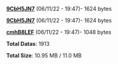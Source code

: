 [**9CbH5JN7**](/data/9CbH5JN7.txt) (06/11/22 - 19:47)- 1624 bytes

[**9CbH5JN7**](/data/9CbH5JN7.txt) (06/11/22 - 19:47)- 1624 bytes

[**cmhB8LEF**](/data/cmhB8LEF.txt) (06/11/22 - 19:47)- 1048 bytes

**Total Datas**: 1913

**Total Size**: 10.95 MB / 11.0 MB